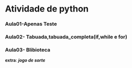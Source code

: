 # Atividade de python
### Aula01-Apenas Teste
### Aula02- Tabuada,tabuada_completa(if,while e for)
### Aula03- Blibioteca
**extra**: ***jogo de sorte***

